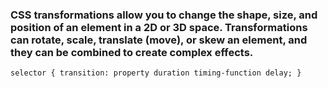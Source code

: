 ### CSS transformations allow you to change the shape, size, and position of an element in a 2D or 3D space. Transformations can rotate, scale, translate (move), or skew an element, and they can be combined to create complex effects.
`selector {
    transition: property duration timing-function delay;
}
`
